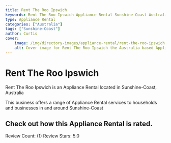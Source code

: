 ```yaml
---
title: Rent The Roo Ipswich
keywords: Rent The Roo Ipswich Appliance Rental Sunshine-Coast Australia 
type: Appliance Rental 
categories: ["Australia"]
tags: ["Sunshine-Coast"]
author: Curtis
cover:
    image: /img/directory-images/appliance-rental/rent-the-roo-ipswich.webp
    alt: Cover image for Rent The Roo Ipswich the Australia based Appliance Rental servicing Sunshine-Coast 
---
```


# Rent The Roo Ipswich
Rent The Roo Ipswich is an Appliance Rental located in Sunshine-Coast, Australia

This business offers a range of Appliance Rental services to households and businesses in and around Sunshine-Coast

## Check out how this Appliance Rental is rated.
Review Count: (1)
Review Stars: 5.0
